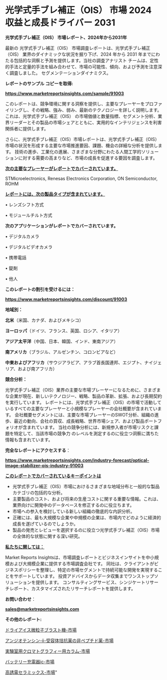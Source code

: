 # 光学式手ブレ補正（OIS） 市場 2024 収益と成長ドライバー 2031

<strong>光学式手ブレ補正（OIS） 市場レポート、2024年から2031年</strong>

最新の 光学式手ブレ補正（OIS） 市場調査レポートは、光学式手ブレ補正（OIS） 業界のダイナミックな状況を掘り下げ、2024 年から 2031 年までにわたる包括的な洞察と予測を提供します。当社の調査アナリスト チームは、定性的手法と定量的手法を組み合わせて、市場の可能性、傾向、および予測を注意深く調査しました。 セグメンテーションダイナミクス。



<strong>レポートのサンプル コピーを取得:</strong> <a href=https://www.marketreportsinsights.com/sample/91003>

<strong><u>https://www.marketreportsinsights.com/sample/91003</u></strong></a>

このレポートは、競争環境に関する洞察を提供し、主要なプレーヤーをプロファイリングし、その戦略、強み、弱み、最新のテクノロジーを詳しく説明します。 これは、光学式手ブレ補正（OIS） の市場価値と数量指標、セグメント分析、業界リーダーとその製品の市場シェアとともに、実用的なインテリジェンスを利害関係者に提供します。

さらに、光学式手ブレ補正（OIS）市場レポートは、光学式手ブレ補正（OIS）市場の状況を形成する主要な市場推進要因、課題、機会の詳細な分析を提供します。 技術の進歩、工業化の進展、さまざまな分野にわたる人間工学的ソリューションに対する需要の高まりなど、市場の成長を促進する要因を調査します。



<strong><u>次の主要なプレーヤーがレポートでカバーされています。</u></strong>

STMicroelectronics, Renesas Electronics Corporation, ON Semiconductor, ROHM



<strong><u><b>レポートには、次の製品タイプが含まれています。</b></u></strong>

• レンズシフト方式

• モジュールチルト方式



<strong><b>次のアプリケーションがレポートでカバーされています。</b></strong>

• デジタルカメラ

• デジタルビデオカメラ

• 携帯電話

• 錠剤

• 他人



<strong><b>このレポートの割引を受けるには：</b></strong><a href=https://www.marketreportsinsights.com/discount/91003>

<strong><u>https://www.marketreportsinsights.com/discount/91003</u></strong></a>



<strong>地域別：</strong>



<strong>北米</strong>（米国、カナダ、およびメキシコ）



<strong>ヨーロッパ</strong>（ドイツ、フランス、英国、ロシア、イタリア）



<strong>アジア太平洋</strong>（中国、日本、韓国、インド、東南アジア）



<strong>南アメリカ</strong>（ブラジル、アルゼンチン、コロンビアなど）



<strong>中東およびアフリカ</strong>（サウジアラビア、アラブ首長国連邦、エジプト、ナイジェリア、および南アフリカ）



<strong>競合分析：</strong>

光学式手ブレ補正（OIS）業界の主要な市場プレーヤーになるために、さまざまな企業が現在、新しいテクノロジー、戦略、製品の革新、拡張、および長期契約を実行しています。 レポートには、光学式手ブレ補正（OIS）の市場で活動しているすべての主要なプレーヤーと小規模なプレーヤーの会社概要が含まれています。 会社概要セグメントには、主要な市場プレーヤーのSWOT分析、組織の進歩、最近の動向、会社の買収、成長戦略、世界市場シェア、および製品ポートフォリオが含まれています。 当社の競争分析には、新規参入者が市場リスクと課題を特定して、当該市場の競争力 のレベルを測定するのに役立つ洞察に満ちた情報も含まれています。



<strong>完全なレポートにアクセスする</strong>：

<a href=https://www.marketreportsinsights.com/industry-forecast/optical-image-stabilizer-ois-industry-91003>

<strong><u>https://www.marketreportsinsights.com/industry-forecast/optical-image-stabilizer-ois-industry-91003</u></strong></a>



<strong><u><b>このレポートでカバーされているキーポイントは</b></u></strong>
<ul>
  <li>光学式手ブレ補正（OIS）市場におけるさまざまな地域分布と一般的な製品カテゴリの包括的な分析。</li>
  <li>主要製品のコスト、および将来の生産コストに関する重要な情報。これは、業界向けに開発中のデータベースを修正するのに役立ちます。</li>
  <li>市場への参入を検討している新しい組織の徹底的な内訳分析。</li>
  <li>正確には、最も大規模な企業や中規模の企業は、市場内でどのように経済的成長を遂げているのでしょうか。</li>
  <li>製品の発売とレビューを選択するのに役立つ光学式手ブレ補正（OIS）市場の全体的な状態に関する深い研究。</li>
</ul>


<strong><u><b>私たちに関しては：</b></u></strong>

Market Reports Insightsは、市場調査レポートとビジネスインサイトを中小規模および大規模企業に提供する市場調査会社です。 同社は、クライアントがビジネスポリシーを整理し、特定の市場セグメントで持続可能な開発を実現することをサポートしています。 投資アドバイスからデータ収集までワンストップソリューションを提供します。 コンサルティングサービス、シンジケートリサーチレポート、カスタマイズされたリサーチレポートを提供します。



<strong><b>お問い合わせ</b></strong>：

<a href=mailto:sales@marketreportsinsights.com>

<strong><u>sales@marketreportsinsights.com</u></strong></a>



<strong>その他のレポート:</strong>

<a href=https://www.linkedin.com/pulse/ドライアイス微粒子ブラスト機-市場-2023-総利益と主要ベンダー-2030-wh1ff/>ドライアイス微粒子ブラスト機-市場</a>

<a href=https://www.linkedin.com/pulse/アンジオテンシン-ii-受容体拮抗薬の非ペプチド薬-市場-2023-新興市場-将来の動向と市場需要-2030-pr-news-hub-r97tf/>アンジオテンシン-ii-受容体拮抗薬の非ペプチド薬-市場</a>

<a href=https://www.linkedin.com/pulse/実験室用クロマトグラフィー用カラム-市場-2023-推進要因と成長機会-2030-qspcf/>実験室用クロマトグラフィー用カラム-市場</a>

<a href=https://www.linkedin.com/pulse/バッテリー充電器ic-市場-2023-総利益と主要ベンダー-2030-nl34f/>バッテリー充電器ic-市場</a>

<a href=https://www.linkedin.com/pulse/高誘電セラミックス-市場-2023-最新の-cagr-および成長分析-2030-ox5hf/>高誘電セラミックス-市場</a>"
